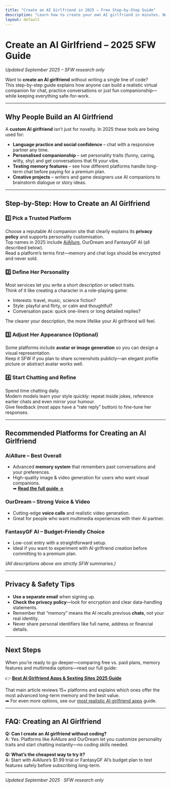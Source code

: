 ```yaml
---
title: "Create an AI Girlfriend in 2025 – Free Step-by-Step Guide"
description: "Learn how to create your own AI girlfriend in minutes. No coding, safe & private—customize personality, looks and memory features."
layout: default
---
```


# Create an AI Girlfriend – 2025 SFW Guide

*Updated September 2025 – SFW research only*

Want to **create an AI girlfriend** without writing a single line of code?  
This step-by-step guide explains how anyone can build a realistic virtual companion for chat, practice conversations or just fun companionship—while keeping everything safe-for-work.

---

## Why People Build an AI Girlfriend

A **custom AI girlfriend** isn’t just for novelty. In 2025 these tools are being used for:

* **Language practice and social confidence** – chat with a responsive partner any time.  
* **Personalised companionship** – set personality traits (funny, caring, witty, shy) and get conversations that fit your vibe.  
* **Testing memory features** – see how different platforms handle long-term chat before paying for a premium plan.  
* **Creative projects** – writers and game designers use AI companions to brainstorm dialogue or story ideas.  

---

## Step-by-Step: How to Create an AI Girlfriend

### 1️⃣ Pick a Trusted Platform
Choose a reputable AI companion site that clearly explains its **privacy policy** and supports personality customisation.  
Top names in 2025 include [AiAllure](https://www.aisextinghub.com/blog/best-ai-girlfriend-apps-2025), OurDream and FantasyGF AI (all described below).  
Read a platform’s terms first—memory and chat logs should be encrypted and never sold.

### 2️⃣ Define Her Personality
Most services let you write a short description or select traits.  
Think of it like creating a character in a role-playing game:

* Interests: travel, music, science fiction?  
* Style: playful and flirty, or calm and thoughtful?  
* Conversation pace: quick one-liners or long detailed replies?  

The clearer your description, the more lifelike your AI girlfriend will feel.

### 3️⃣ Adjust Her Appearance (Optional)
Some platforms include **avatar or image generation** so you can design a visual representation.  
Keep it SFW if you plan to share screenshots publicly—an elegant profile picture or abstract avatar works well.

### 4️⃣ Start Chatting and Refine
Spend time chatting daily.  
Modern models learn your style quickly: repeat inside jokes, reference earlier chats and even mirror your humour.  
Give feedback (most apps have a “rate reply” button) to fine-tune her responses.

---

## Recommended Platforms for Creating an AI Girlfriend

### AiAllure – Best Overall
* Advanced **memory system** that remembers past conversations and your preferences.  
* High-quality image & video generation for users who want visual companions.  
➡ **[Read the full guide →](https://www.aisextinghub.com/blog/best-ai-girlfriend-apps-2025)**

### OurDream – Strong Voice & Video
* Cutting-edge **voice calls** and realistic video generation.  
* Great for people who want multimedia experiences with their AI partner.

### FantasyGF AI – Budget-Friendly Choice
* Low-cost entry with a straightforward setup.  
* Ideal if you want to experiment with AI girlfriend creation before committing to a premium plan.

*(All descriptions above are strictly SFW summaries.)*

---

## Privacy & Safety Tips

* **Use a separate email** when signing up.  
* **Check the privacy policy**—look for encryption and clear data-handling statements.  
* Remember that “memory” means the AI recalls previous **chats**, not your real identity.  
* Never share personal identifiers like full name, address or financial details.  

---

## Next Steps

When you’re ready to go deeper—comparing free vs. paid plans, memory features and multimedia options—read our full guide:

👉 **[Best AI Girlfriend Apps & Sexting Sites 2025 Guide](https://www.aisextinghub.com/blog/best-ai-girlfriend-apps-2025)**  

That main article reviews 15+ platforms and explains which ones offer the most advanced long-term memory and the best value.  
➡ For even more options, see our [most realistic AI girlfriend apps](realistic-ai-girlfriend.md) guide.  

---

## FAQ: Creating an AI Girlfriend

**Q: Can I create an AI girlfriend without coding?**  
A: Yes. Platforms like AiAllure and OurDream let you customize personality traits and start chatting instantly—no coding skills needed.

**Q: What’s the cheapest way to try it?**  
A: Start with AiAllure’s $1.99 trial or FantasyGF AI’s budget plan to test features safely before subscribing long-term.

---

*Updated September 2025 · SFW research only*
